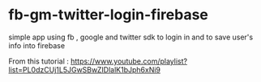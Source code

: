 # fb-gm-twitter-login-firebase
simple app using fb , google and twitter sdk to login in and to save user's info into firebase

From this tutorial : https://www.youtube.com/playlist?list=PL0dzCUj1L5JGwSBwZIDlalK1bJph6xNi9
